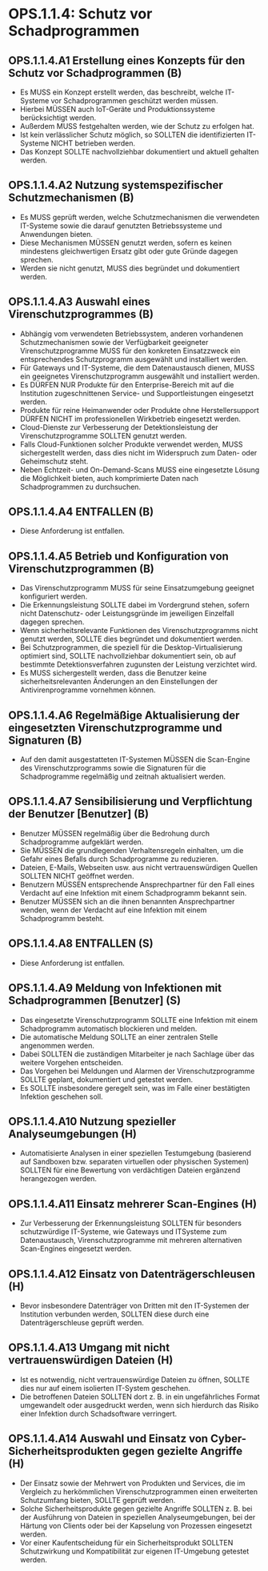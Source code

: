 # OPS.1.1.4: Schutz vor Schadprogrammen

## OPS.1.1.4.A1 Erstellung eines Konzepts für den Schutz vor Schadprogrammen (B)

- Es MUSS ein Konzept erstellt werden, das beschreibt, welche IT-Systeme vor Schadprogrammen geschützt werden müssen.
- Hierbei MÜSSEN auch IoT-Geräte und Produktionssysteme berücksichtigt werden.
- Außerdem MUSS festgehalten werden, wie der Schutz zu erfolgen hat.
- Ist kein verlässlicher Schutz möglich, so SOLLTEN die identifizierten IT-Systeme NICHT betrieben werden.
- Das Konzept SOLLTE nachvollziehbar dokumentiert und aktuell gehalten werden.

## OPS.1.1.4.A2 Nutzung systemspezifischer Schutzmechanismen (B)

- Es MUSS geprüft werden, welche Schutzmechanismen die verwendeten IT-Systeme sowie die darauf genutzten Betriebssysteme und Anwendungen bieten.
- Diese Mechanismen MÜSSEN genutzt werden, sofern es keinen mindestens gleichwertigen Ersatz gibt oder gute Gründe dagegen sprechen.
- Werden sie nicht genutzt, MUSS dies begründet und dokumentiert werden.

## OPS.1.1.4.A3 Auswahl eines Virenschutzprogrammes (B)

- Abhängig vom verwendeten Betriebssystem, anderen vorhandenen Schutzmechanismen sowie der Verfügbarkeit geeigneter Virenschutzprogramme MUSS für den konkreten Einsatzzweck ein entsprechendes Schutzprogramm ausgewählt und installiert werden.
- Für Gateways und IT-Systeme, die dem Datenaustausch dienen, MUSS ein geeignetes Virenschutzprogramm ausgewählt und installiert werden.
- Es DÜRFEN NUR Produkte für den Enterprise-Bereich mit auf die Institution zugeschnittenen Service- und Supportleistungen eingesetzt werden.
- Produkte für reine Heimanwender oder Produkte ohne Herstellersupport DÜRFEN NICHT im professionellen Wirkbetrieb eingesetzt werden.
- Cloud-Dienste zur Verbesserung der Detektionsleistung der Virenschutzprogramme SOLLTEN genutzt werden.
- Falls Cloud-Funktionen solcher Produkte verwendet werden, MUSS sichergestellt werden, dass dies nicht im Widerspruch zum Daten- oder Geheimschutz steht.
- Neben Echtzeit- und On-Demand-Scans MUSS eine eingesetzte Lösung die Möglichkeit bieten, auch komprimierte Daten nach Schadprogrammen zu durchsuchen.

## OPS.1.1.4.A4 ENTFALLEN (B)

- Diese Anforderung ist entfallen.

## OPS.1.1.4.A5 Betrieb und Konfiguration von Virenschutzprogrammen (B)

- Das Virenschutzprogramm MUSS für seine Einsatzumgebung geeignet konfiguriert werden.
- Die Erkennungsleistung SOLLTE dabei im Vordergrund stehen, sofern nicht Datenschutz- oder Leistungsgründe im jeweiligen Einzelfall dagegen sprechen.
- Wenn sicherheitsrelevante Funktionen des Virenschutzprogramms nicht genutzt werden, SOLLTE dies begründet und dokumentiert werden.
- Bei Schutzprogrammen, die speziell für die Desktop-Virtualisierung optimiert sind, SOLLTE nachvollziehbar dokumentiert sein, ob auf bestimmte Detektionsverfahren zugunsten der Leistung verzichtet wird.
- Es MUSS sichergestellt werden, dass die Benutzer keine sicherheitsrelevanten Änderungen an den Einstellungen der Antivirenprogramme vornehmen können.

## OPS.1.1.4.A6 Regelmäßige Aktualisierung der eingesetzten Virenschutzprogramme und Signaturen (B)

- Auf den damit ausgestatteten IT-Systemen MÜSSEN die Scan-Engine des Virenschutzprogramms sowie die Signaturen für die Schadprogramme regelmäßig und zeitnah aktualisiert werden.

## OPS.1.1.4.A7 Sensibilisierung und Verpflichtung der Benutzer [Benutzer] (B)

- Benutzer MÜSSEN regelmäßig über die Bedrohung durch Schadprogramme aufgeklärt werden.
- Sie MÜSSEN die grundlegenden Verhaltensregeln einhalten, um die Gefahr eines Befalls durch Schadprogramme zu reduzieren.
- Dateien, E-Mails, Webseiten usw. aus nicht vertrauenswürdigen Quellen SOLLTEN NICHT geöffnet werden.
- Benutzern MÜSSEN entsprechende Ansprechpartner für den Fall eines Verdacht auf eine Infektion mit einem Schadprogramm bekannt sein.
- Benutzer MÜSSEN sich an die ihnen benannten Ansprechpartner wenden, wenn der Verdacht auf eine Infektion mit einem Schadprogramm besteht.

## OPS.1.1.4.A8 ENTFALLEN (S)

- Diese Anforderung ist entfallen.

## OPS.1.1.4.A9 Meldung von Infektionen mit Schadprogrammen [Benutzer] (S)

- Das eingesetzte Virenschutzprogramm SOLLTE eine Infektion mit einem Schadprogramm automatisch blockieren und melden.
- Die automatische Meldung SOLLTE an einer zentralen Stelle angenommen werden.
- Dabei SOLLTEN die zuständigen Mitarbeiter je nach Sachlage über das weitere Vorgehen entscheiden.
- Das Vorgehen bei Meldungen und Alarmen der Virenschutzprogramme SOLLTE geplant, dokumentiert und getestet werden.
- Es SOLLTE insbesondere geregelt sein, was im Falle einer bestätigten Infektion geschehen soll.

## OPS.1.1.4.A10 Nutzung spezieller Analyseumgebungen (H)

- Automatisierte Analysen in einer speziellen Testumgebung (basierend auf Sandboxen bzw. separaten virtuellen oder physischen Systemen) SOLLTEN für eine Bewertung von verdächtigen Dateien ergänzend herangezogen werden.

## OPS.1.1.4.A11 Einsatz mehrerer Scan-Engines (H)

- Zur Verbesserung der Erkennungsleistung SOLLTEN für besonders schutzwürdige IT-Systeme, wie Gateways und ITSysteme zum Datenaustausch, Virenschutzprogramme mit mehreren alternativen Scan-Engines eingesetzt werden.

## OPS.1.1.4.A12 Einsatz von Datenträgerschleusen (H)

- Bevor insbesondere Datenträger von Dritten mit den IT-Systemen der Institution verbunden werden, SOLLTEN diese durch eine Datenträgerschleuse geprüft werden.

## OPS.1.1.4.A13 Umgang mit nicht vertrauenswürdigen Dateien (H)

- Ist es notwendig, nicht vertrauenswürdige Dateien zu öffnen, SOLLTE dies nur auf einem isolierten IT-System geschehen.
- Die betroffenen Dateien SOLLTEN dort z. B. in ein ungefährliches Format umgewandelt oder ausgedruckt werden, wenn sich hierdurch das Risiko einer Infektion durch Schadsoftware verringert.

## OPS.1.1.4.A14 Auswahl und Einsatz von Cyber-Sicherheitsprodukten gegen gezielte Angriffe (H)

- Der Einsatz sowie der Mehrwert von Produkten und Services, die im Vergleich zu herkömmlichen Virenschutzprogrammen einen erweiterten Schutzumfang bieten, SOLLTE geprüft werden.
- Solche Sicherheitsprodukte gegen gezielte Angriffe SOLLTEN z. B. bei der Ausführung von Dateien in speziellen Analyseumgebungen, bei der Härtung von Clients oder bei der Kapselung von Prozessen eingesetzt werden.
- Vor einer Kaufentscheidung für ein Sicherheitsprodukt SOLLTEN Schutzwirkung und Kompatibilität zur eigenen IT-Umgebung getestet werden.


